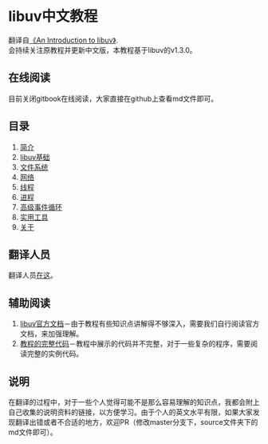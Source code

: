 # libuv中文教程
翻译自[《An Introduction to libuv》](https://github.com/nikhilm/uvbook).  
会持续关注原教程并更新中文版，本教程基于libuv的v1.3.0。  

## 在线阅读

目前关闭gitbook在线阅读，大家直接在github上查看md文件即可。

## 目录
1. [简介](./source/introduction.md)
2. [libuv基础](./source/basics_of_libuv.md)
3. [文件系统](./source/filesystem.md)
4. [网络](./source/networking.md)
5. [线程](./source/threads.md)
6. [进程](./source/processes.md)
7. [高级事件循环](./source/advanced-event-loops.md)
8. [实用工具](./source/utilities.md)
9. [关于](./source/about.md)

## 翻译人员
翻译人员[在这](https://github.com/luohaha/Chinese-uvbook/graphs/contributors)。

## 辅助阅读
1. [libuv官方文档](http://docs.libuv.org/en/v1.x/)－由于教程有些知识点讲解得不够深入，需要我们自行阅读官方文档，来加强理解。  
2. [教程的完整代码](https://github.com/nikhilm/uvbook/tree/master/code)－教程中展示的代码并不完整，对于一些复杂的程序，需要阅读完整的实例代码。  

## 说明
在翻译的过程中，对于一些个人觉得可能不是那么容易理解的知识点，我都会附上自己收集的说明资料的链接，以方便学习。由于个人的英文水平有限，如果大家发现翻译出错或者不合适的地方，欢迎PR（修改master分支下，source文件夹下的md文件即可）。

